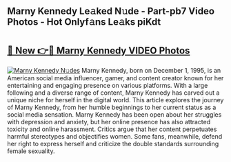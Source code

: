 ## Marny Kennedy Le𝚊ked N𝚞de - Part-pb7 Video Photos - Hot Onlyf𝚊ns Le𝚊ks piKdt

# <h2><a href="http://ac45043.deff.icu/?id=Marny+Kennedy">🔗 New 👉🔴 Marny Kennedy VIDEO Photos</a></h2>

[![Marny Kennedy N𝚞des](https://i.imgur.com/rIISA9y.gif)](http://ac45043.deff.icu/?id=Marny+Kennedy)
Marny Kennedy, born on December 1, 1995, is an American social media influencer, gamer, and content creator known for her entertaining and engaging presence on various platforms. With a large following and a diverse range of content, Marny Kennedy has carved out a unique niche for herself in the digital world. This article explores the journey of Marny Kennedy, from her humble beginnings to her current status as a social media sensation. Marny Kennedy has been open about her struggles with depression and anxiety, but her online presence has also attracted toxicity and online harassment. Critics argue that her content perpetuates harmful stereotypes and objectifies women. Some fans, meanwhile, defend her right to express herself and criticize the double standards surrounding female sexuality.

